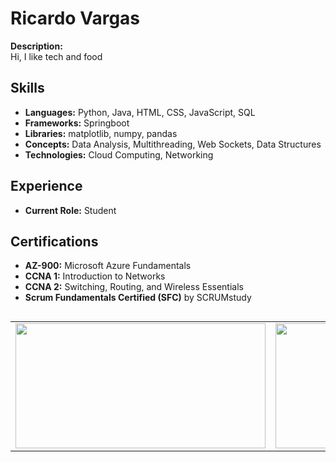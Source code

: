 # Ricardo Vargas

**Description:**  
Hi, I like tech and food

## Skills

- **Languages:** Python, Java, HTML, CSS, JavaScript, SQL
- **Frameworks:** Springboot
- **Libraries:** matplotlib, numpy, pandas
- **Concepts:** Data Analysis, Multithreading, Web Sockets, Data Structures
- **Technologies:** Cloud Computing, Networking

## Experience

- **Current Role:** Student

## Certifications

- **AZ-900:** Microsoft Azure Fundamentals
- **CCNA 1:** Introduction to Networks
- **CCNA 2:** Switching, Routing, and Wireless Essentials
- **Scrum Fundamentals Certified (SFC)** by SCRUMstudy

<div style="display: flex; justify-content: center;">
  <table style="border: none;">
    <tr>
      <td style="border: none;">
        <img src="https://github-readme-stats.vercel.app/api?username=RicardoVMon&show_icons=true&theme=default" width="400" height="200">
      </td>
      <td style="border: none;">
        <img src="https://github-readme-stats.vercel.app/api/top-langs/?username=RicardoVMon&layout=compact" width="400" height="200">
      </td>
    </tr>
  </table>
</div>

